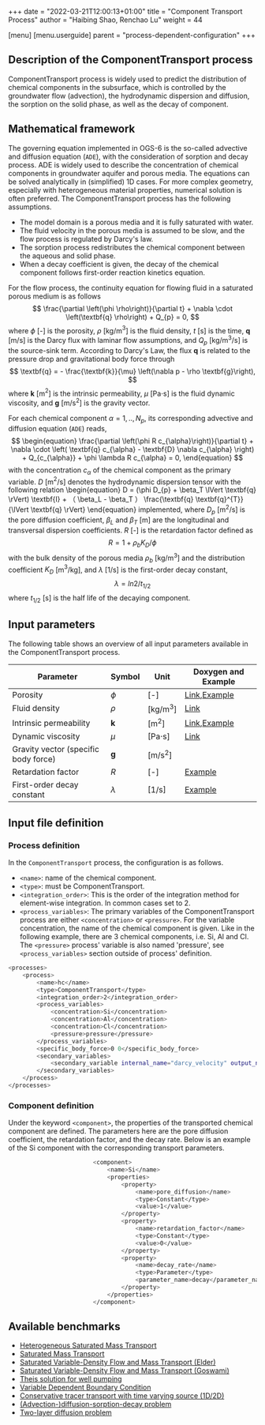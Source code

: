 +++
date = "2022-03-21T12:00:13+01:00"
title = "Component Transport Process"
author = "Haibing Shao, Renchao Lu"
weight = 44

[menu]
  [menu.userguide]
    parent = "process-dependent-configuration"
+++

## Description of the ComponentTransport process

ComponentTransport process is widely used to predict the distribution of chemical components in the subsurface, which is controlled by the groundwater flow (advection), the hydrodynamic dispersion and diffusion, the sorption on the solid phase, as well as the decay of component.

## Mathematical framework

The governing equation implemented in OGS-6 is the so-called advective and diffusion equation (`ADE`), with the consideration of sorption and decay process. ADE is widely used to describe the concentration of chemical components in groundwater aquifer and porous media. The equations can be solved analytically in (simplified) 1D cases. For more complex geometry, especially with heterogeneous material properties, numerical solution is often preferred. The ComponentTransport process has the following assumptions.

* The model domain is a porous media and it is fully saturated with water.
* The fluid velocity in the porous media is assumed to be slow, and the flow process is regulated by Darcy's law.
* The sorption process redistributes the chemical component between the aqueous and solid phase.
* When a decay coefficient is given, the decay of the chemical component follows first-order reaction kinetics equation.

For the flow process, the continuity equation for flowing fluid in a saturated porous medium is as follows
$$
\frac{\partial \left(\phi \rho\right)}{\partial t} + \nabla \cdot \left(\textbf{q} \rho\right) + Q_{p} = 0,
$$
where $\phi$ [-] is the porosity, $\rho$ [kg/m$^3$] is the fluid density, $t$ [s] is the time, $\textbf{q}$ [m/s] is the Darcy flux with laminar flow assumptions, and $Q_{p}$ [kg/m$^3$/s] is the source-sink term. According to Darcy's Law, the flux $\textbf{q}$ is related to the pressure drop and gravitational body force through
$$
\textbf{q} = - \frac{\textbf{k}}{\mu} \left(\nabla p - \rho \textbf{g}\right),
$$
where $\textbf{k}$ [m$^2$] is the intrinsic permeability, $\mu$ [Pa$\cdot$s] is the fluid dynamic viscosity, and $\textbf{g}$ [m/s$^2$] is the gravity vector.

For each chemical component $\alpha = 1, .., N_p$, its corresponding advective and diffusion equation (`ADE`) reads,
$$
\begin{equation}
\frac{\partial \left(\phi R c_{\alpha}\right)}{\partial t} + \nabla \cdot \left( \textbf{q} c_{\alpha} - \textbf{D} \nabla c_{\alpha} \right) + Q_{c_{\alpha}} + \phi \lambda R c_{\alpha} = 0,
\end{equation}
$$
with the concentration $c_{\alpha}$ of the chemical component as the primary variable. $D$ [m$^2$/s] denotes the hydrodynamic dispersion tensor with the following relation
\begin{equation}
D = (\phi D_{p} + \beta_T  \lVert \textbf{q} \rVert) \textbf{I} + （ \beta_L - \beta_T ） \frac{\textbf{q} \textbf{q}^{T}}{\lVert \textbf{q} \rVert}
\end{equation}
implemented, where $D_p$ [m$^2$/s] is the pore diffusion coefficient, $\beta_L$ and $\beta_T$ [m] are the longitudinal and transversal dispersion coefficients. $R$ [-] is the retardation factor defined as
$$
R = 1 + \rho_{b} K_{D} / \phi
$$
with the bulk density of the porous media $\rho_{b}$ [kg/m$^3$] and the distribution coefficient $K_{D}$ [m$^3$/kg], and $\lambda$ [1/s] is the first-order decay constant, 
$$
\lambda = ln 2 / t_{1/2}
$$
where $t_{1/2}$ [s] is the half life of the decaying component.

## Input parameters

The following table shows an overview of all input parameters available in the ComponentTransport process. 


| Parameter                  | Symbol      | Unit       | Doxygen and Example              |
| -------------------------- | ----------- | ---------- | ---------------------- |
| Porosity                   | $\phi$      |[-]       |[Link](https://doxygen.opengeosys.org/dc/d15/ogs_file_param__material__porous_medium__porosity.html),[Example](https://gitlab.opengeosys.org/ogs/ogs/-/blob/master/Tests/Data/Parabolic/ComponentTransport/ConTracer/ConTracer_1d.prj) |
| Fluid density              | $\rho$      |[kg/m$^{3}$] |[Link](https://doxygen.opengeosys.org/d1/d47/ogs_file_param__material__fluid__density.html) |
| Intrinsic permeability     |$\textbf{k}$|[m$^{2}$]   | [Link](https://doxygen.opengeosys.org/d5/d06/ogs_file_param__material__porous_medium__permeability.html),[Example](https://gitlab.opengeosys.org/ogs/ogs/-/blob/master/Tests/Data/Parabolic/ComponentTransport/ConTracer/ConTracer_1d.prj)  |
| Dynamic viscosity          | $\mu$  |[Pa$\cdot$s]|[Link](https://doxygen.opengeosys.org/da/d5d/ogs_file_param__material__fluid__viscosity.html)|
| Gravity vector (specific body force) | $\textbf{g}$|[m/s$^{2}$]  |                        | [Link](https://doxygen.opengeosys.org/db/d19/ogs_file_param__prj__processes__process__componenttransport__specific_body_force)
| Retardation factor         | $R$         |[-]         | [Example](https://doxygen.opengeosys.org/d0/d40/ogs_ctest_prj__parabolic__componenttransport__advectiondiffusionsorptiondecay__1d_advectiondiffusionsorptiondecay__prj) |
| First-order decay constant | $\lambda$   |[1/s]       | [Example](https://doxygen.opengeosys.org/d0/d40/ogs_ctest_prj__parabolic__componenttransport__advectiondiffusionsorptiondecay__1d_advectiondiffusionsorptiondecay__prj) |


## Input file definition

### Process definition

In the `ComponentTransport` process, the configuration is as follows.

* `<name>`: name of the chemical component.
* `<type>`: must be ComponentTransport.
* `<integration_order>`: This is the order of the integration method for element-wise integration. In common cases set to 2.
* `<process_variables>`: The primary variables of the ComponentTransport process are either `<concentration>` or  `<pressure>`. For the variable concentration, the name of the chemical component is given. Like in the following example, there are 3 chemical components, i.e. Si, Al and Cl. The `<pressure>` process' variable is also named 'pressure', see `<process_variables>` section outside of process' definition.

```bash
<processes>
    <process>
        <name>hc</name>
        <type>ComponentTransport</type>
        <integration_order>2</integration_order>
        <process_variables>
            <concentration>Si</concentration>
            <concentration>Al</concentration>
            <concentration>Cl</concentration>
            <pressure>pressure</pressure>
        </process_variables>
        <specific_body_force>0 0</specific_body_force>
        <secondary_variables>
            <secondary_variable internal_name="darcy_velocity" output_name="darcy_velocity"/>
        </secondary_variables>
    </process>
</processes>
```

### Component definition

Under the keyword `<component>`, the properties of the transported chemical component are defined. The parameters here are the pore diffusion coefficient, the retardation factor, and the decay rate. Below is an example of the Si component with the corresponding transport parameters.

```bash
                        <component>
                            <name>Si</name>
                            <properties>
                                <property>
                                    <name>pore_diffusion</name>
                                    <type>Constant</type>
                                    <value>1</value>
                                </property>
                                <property>
                                    <name>retardation_factor</name>
                                    <type>Constant</type>
                                    <value>0</value>
                                </property>
                                <property>
                                    <name>decay_rate</name>
                                    <type>Parameter</type>
                                    <parameter_name>decay</parameter_name>
                                </property>
                            </properties>
                        </component>
```

## Available benchmarks

* [Heterogeneous Saturated Mass Transport](https://www.opengeosys.org/docs/benchmarks/hydro-component/hc_ogs6-vs-ogs5/)
* [Saturated Mass Transport](https://www.opengeosys.org/docs/benchmarks/hydro-component/hydro-component/)
* [Saturated Variable-Density Flow and Mass Transport (Elder)](https://www.opengeosys.org/docs/benchmarks/hydro-component/elder/)
* [Saturated Variable-Density Flow and Mass Transport (Goswami)](https://www.opengeosys.org/docs/benchmarks/hydro-component/goswami/)
* [Theis solution for well pumping](https://www.opengeosys.org/docs/benchmarks/hydro-component/theis/hc_theis/)
* [Variable Dependent Boundary Condition](https://www.opengeosys.org/docs/benchmarks/hydro-component/vdbc/)
* [Conservative tracer transport with time varying source (1D/2D)](https://www.opengeosys.org/docs/benchmarks/hydro-component/contracer/contracer/)
* [(Advection-)diffusion-sorption-decay problem](https://www.opengeosys.org/docs/benchmarks/notebooks/diffusionsorptiondecay/)
* [Two-layer diffusion problem](https://www.opengeosys.org/docs/benchmarks/notebooks/multilayerdiffusion/)
